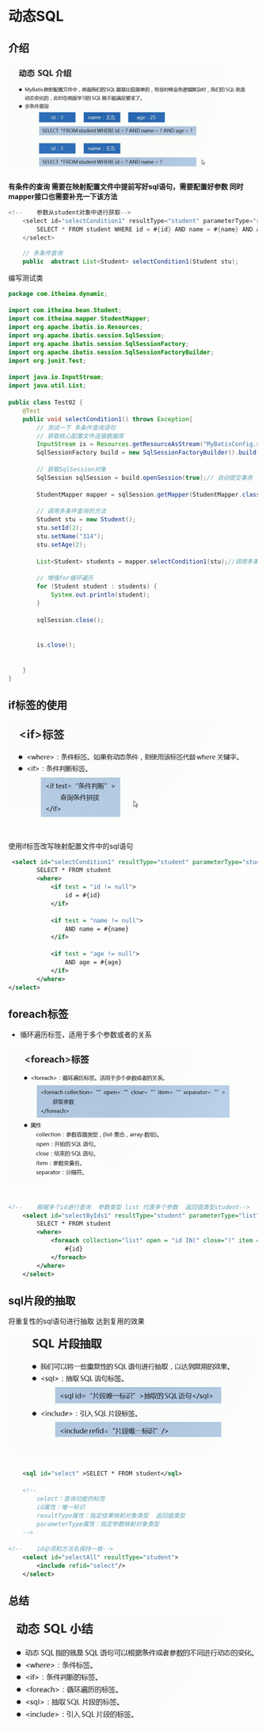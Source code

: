 # 动态SQL

## 介绍

![图 1](../../images/e4ea4cae58d3a479c0cb79b520e4b08b837a73319a33c637213b8f8fd9beafaf.png)  

**有条件的查询  需要在映射配置文件中提前写好sql语句，需要配置好参数  同时mapper接口也需要补充一下该方法**

```java
<!--    参数从student对象中进行获取-->
    <select id="selectCondition1" resultType="student" parameterType="student">
        SELECT * FROM student WHERE id = #{id} AND name = #{name} AND age = #{age}
    </select>

```

```java
    // 多条件查询
    public  abstract List<Student> selectCondition1(Student stu);

```

编写测试类
```java
package com.itheima.dynamic;

import com.itheima.bean.Student;
import com.itheima.mapper.StudentMapper;
import org.apache.ibatis.io.Resources;
import org.apache.ibatis.session.SqlSession;
import org.apache.ibatis.session.SqlSessionFactory;
import org.apache.ibatis.session.SqlSessionFactoryBuilder;
import org.junit.Test;

import java.io.InputStream;
import java.util.List;

public class Test02 {
    @Test
    public void selectCondition1() throws Exception{
        // 测试一下 多条件查询语句
        // 获取核心配置文件连接数据库
        InputStream is = Resources.getResourceAsStream("MyBatisConfig.xml");
        SqlSessionFactory build = new SqlSessionFactoryBuilder().build(is);

        // 获取SqlSession对象
        SqlSession sqlSession = build.openSession(true);// 自动提交事务

        StudentMapper mapper = sqlSession.getMapper(StudentMapper.class);// 获取指定接口的mapper对象

        // 调用多条件查询的方法
        Student stu = new Student();
        stu.setId(2);
        stu.setName("314");
        stu.setAge(2);

        List<Student> students = mapper.selectCondition1(stu);//调用多条件查询的方法

        // 增强for循环遍历
        for (Student student : students) {
            System.out.println(student);
        }

        sqlSession.close();


        is.close();


    }
}


```

## if标签的使用

![图 2](../../images/42a67473571b691e81dd4b06da59f96709e46cbaa5bdadd46002dd3b6a1110cd.png)  

使用if标签改写映射配置文件中的sql语句
```xml
 <select id="selectCondition1" resultType="student" parameterType="student">
        SELECT * FROM student
        <where>
            <if test = "id != null">
                id = #{id}
            </if>

            <if test = "name != null">
                AND name = #{name}
            </if>

            <if test = "age != null">
                AND age = #{age}
            </if>
        </where>
</select>

```
## foreach标签

* 循环遍历标签，适用于多个参数或者的关系

![图 3](../../images/dca7f78bc9dc62769b7e6538e634eaa2da1d6f1c0ac26fabbbfecfcddf229e19.png)  

```xml
<!--    根据多个id进行查询  参数类型 list 代表多个参数  返回值类型student-->
    <select id="selectByIds1" resultType="student" parameterType="list">
        SELECT * FROM student
        <where>
            <foreach collection="list" open = "id IN(" close=")" item = "id" separator=",">
                #{id}
            </foreach>
        </where>
    </select>

```
## sql片段的抽取

将重复性的sql语句进行抽取 达到复用的效果

![图 4](../../images/75605d39598172d7488eccc8ee1996e529aa2f8c9e8af954a644b9306a58cfc2.png)  

```xml
    <sql id="select" >SELECT * FROM student</sql>

    <!--
        select：查询功能的标签
        id属性：唯一标识
        resultType属性：指定结果映射对象类型  返回值类型
        parameterType属性：指定参数映射对象类型
    -->

<!--    id必须和方法名保持一致-->
    <select id="selectAll" resultType="student">
        <include refid="select"/>
    </select>

```

## 总结

![图 5](../../images/6c3af2301e87a4acea6270428f1bf1fd31fac582ce2949a9066934fdf1bb36b6.png)  



